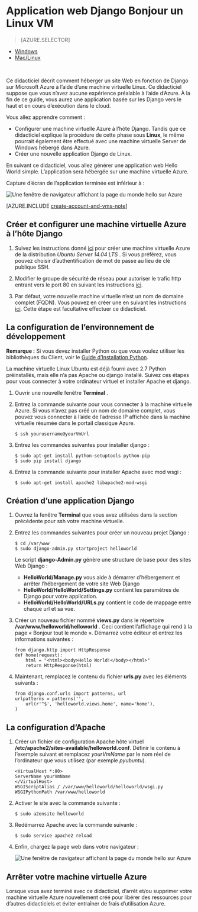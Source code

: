 <properties 
    pageTitle="Python web app avec Django sur Linux | Microsoft Azure" 
    description="Découvrez comment héberger une application web basée sur les Django sur Azure à l’aide d’une machine virtuelle Linux." 
    services="virtual-machines-linux" 
    documentationCenter="python" 
    authors="huguesv" 
    manager="wpickett" 
    editor=""
    tags="azure-resource-manager"/>

<tags 
    ms.service="virtual-machines-linux" 
    ms.workload="web" 
    ms.tgt_pltfrm="vm-linux" 
    ms.devlang="python" 
    ms.topic="article" 
    ms.date="11/17/2015" 
    ms.author="huvalo"/>
    
# <a name="django-hello-world-web-application-on-a-linux-vm"></a>Application web Django Bonjour un Linux VM

> [AZURE.SELECTOR]
- [Windows](virtual-machines-windows-classic-python-django-web-app.md)
- [Mac/Linux](virtual-machines-linux-python-django-web-app.md)

<br>

Ce didacticiel décrit comment héberger un site Web en fonction de Django sur Microsoft Azure à l’aide d’une machine virtuelle Linux. Ce didacticiel suppose que vous n’avez aucune expérience préalable à l’aide d’Azure. À la fin de ce guide, vous aurez une application basée sur les Django vers le haut et en cours d’exécution dans le cloud.

Vous allez apprendre comment :

* Configurer une machine virtuelle Azure à l’hôte Django. Tandis que ce didacticiel explique la procédure de cette phase sous **Linux**, le même pourrait également être effectué avec une machine virtuelle Server de Windows hébergé dans Azure. 
* Créer une nouvelle application Django de Linux.

En suivant ce didacticiel, vous allez générer une application web Hello World simple. L’application sera hébergée sur une machine virtuelle Azure.

Capture d’écran de l’application terminée est inférieur à :

![Une fenêtre de navigateur affichant la page du monde hello sur Azure](./media/virtual-machines-linux-python-django-web-app/mac-linux-django-helloworld-browser.png)

[AZURE.INCLUDE [create-account-and-vms-note](../../includes/create-account-and-vms-note.md)]

## <a name="creating-and-configuring-an-azure-virtual-machine-to-host-django"></a>Créer et configurer une machine virtuelle Azure à l’hôte Django

1. Suivez les instructions donné [ici](virtual-machines-linux-quick-create-portal.md) pour créer une machine virtuelle Azure de la distribution *Ubuntu Server 14.04 LTS* .  Si vous préférez, vous pouvez choisir d’authentification de mot de passe au lieu de clé publique SSH.

1. Modifier le groupe de sécurité de réseau pour autoriser le trafic http entrant vers le port 80 en suivant les instructions [ici](../virtual-network/virtual-networks-create-nsg-arm-pportal.md).

1. Par défaut, votre nouvelle machine virtuelle n’est un nom de domaine complet (FQDN).  Vous pouvez en créer une en suivant les instructions [ici](virtual-machines-linux-portal-create-fqdn.md).  Cette étape est facultative effectuer ce didacticiel.

## <a id="setup"> </a>La configuration de l’environnement de développement

**Remarque :** Si vous devez installer Python ou que vous voulez utiliser les bibliothèques du Client, voir le [Guide d’Installation Python](../python-how-to-install.md).

La machine virtuelle Linux Ubuntu est déjà fourni avec 2.7 Python préinstallés, mais elle n’a pas Apache ou django installé.  Suivez ces étapes pour vous connecter à votre ordinateur virtuel et installer Apache et django.

1.  Ouvrir une nouvelle fenêtre **Terminal** .
    
1.  Entrez la commande suivante pour vous connecter à la machine virtuelle Azure.  Si vous n’avez pas créé un nom de domaine complet, vous pouvez vous connecter à l’aide de l’adresse IP affichée dans la machine virtuelle résumée dans le portail classique Azure.

        $ ssh yourusername@yourVmUrl

1.  Entrez les commandes suivantes pour installer django :

        $ sudo apt-get install python-setuptools python-pip
        $ sudo pip install django

1.  Entrez la commande suivante pour installer Apache avec mod wsgi :

        $ sudo apt-get install apache2 libapache2-mod-wsgi


## <a name="creating-a-new-django-application"></a>Création d’une application Django

1.  Ouvrez la fenêtre **Terminal** que vous avez utilisées dans la section précédente pour ssh votre machine virtuelle.
    
1.  Entrez les commandes suivantes pour créer un nouveau projet Django :

        $ cd /var/www
        $ sudo django-admin.py startproject helloworld

    Le script **django-Admin.py** génère une structure de base pour des sites Web Django :
    -   **HelloWorld/Manage.py** vous aide à démarrer d’hébergement et arrêter l’hébergement de votre site Web Django
    -   **HelloWorld/HelloWorld/Settings.py** contient les paramètres de Django pour votre application.
    -   **HelloWorld/HelloWorld/URLs.py** contient le code de mappage entre chaque url et sa vue.

1.  Créer un nouveau fichier nommé **views.py** dans le répertoire **/var/www/helloworld/helloworld** . Ceci contient l’affichage qui rend à la page « Bonjour tout le monde ». Démarrez votre éditeur et entrez les informations suivantes :
        
        from django.http import HttpResponse
        def home(request):
            html = "<html><body>Hello World!</body></html>"
            return HttpResponse(html)

1.  Maintenant, remplacez le contenu du fichier **urls.py** avec les éléments suivants :

        from django.conf.urls import patterns, url
        urlpatterns = patterns('',
            url(r'^$', 'helloworld.views.home', name='home'),
        )


## <a name="setting-up-apache"></a>La configuration d’Apache

1.  Créer un fichier de configuration Apache hôte virtuel **/etc/apache2/sites-available/helloworld.conf**. Définir le contenu à l’exemple suivant et remplacez *yourVmName* par le nom réel de l’ordinateur que vous utilisez (par exemple *pyubuntu*).

        <VirtualHost *:80>
        ServerName yourVmName
        </VirtualHost>
        WSGIScriptAlias / /var/www/helloworld/helloworld/wsgi.py
        WSGIPythonPath /var/www/helloworld

1.  Activer le site avec la commande suivante :

        $ sudo a2ensite helloworld

1.  Redémarrez Apache avec la commande suivante :

        $ sudo service apache2 reload

1.  Enfin, chargez la page web dans votre navigateur :

    ![Une fenêtre de navigateur affichant la page du monde hello sur Azure](./media/virtual-machines-linux-python-django-web-app/mac-linux-django-helloworld-browser.png)


## <a name="shutting-down-your-azure-virtual-machine"></a>Arrêter votre machine virtuelle Azure

Lorsque vous avez terminé avec ce didacticiel, d’arrêt et/ou supprimer votre machine virtuelle Azure nouvellement créé pour libérer des ressources pour d’autres didacticiels et éviter entraîner de frais d’utilisation Azure.

